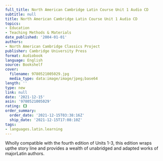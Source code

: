 ```yaml
---
full_title: North American Cambridge Latin Course Unit 1 Audio CD
subtitle: null
title: North American Cambridge Latin Course Unit 1 Audio CD
topics:
- Education
- Teaching Methods & Materials
date_published: '2004-01-01'
authors:
- North American Cambridge Classics Project
publisher: Cambridge University Press
format: Audiobook
language: English
source: Bookshelf
cover:
  filename: 9780521005029.jpg
  media_type: data:image/image/jpeg;base64
length: ''
type: new
link: null
date: '2021-12-15'
asin: '9780521005029'
rating: {}
order_summary:
  order_date: '2021-12-15T03:38:16Z'
  ship_date: '2021-12-15T17:08:10Z'
tags:
- languages.latin.learning
---
```

Wholly compatible with the fourth edition of Units 1-3, this edition wraps upthe story line and provides a wealth of unabridged and adapted works of majorLatin authors.

